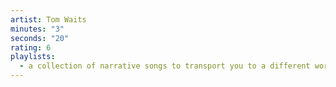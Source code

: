 ```yaml
---
artist: Tom Waits
minutes: "3"
seconds: "20"
rating: 6
playlists:
  - a collection of narrative songs to transport you to a different world
---
```

